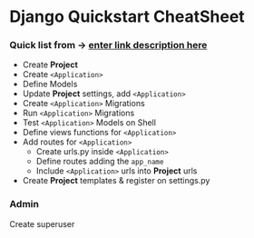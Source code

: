 # Django Quickstart CheatSheet

 ### Quick list from -> [enter link description here](https://github.com/lucrae/django-cheat-sheet)
 - Create **Project**
 - Create `<Application>`
 - Define Models
 - Update **Project** settings, add `<Application>`
 - Create `<Application>` Migrations
 - Run `<Application>` Migrations
 - Test `<Application>` Models on Shell
 - Define views functions for `<Application>`
 - Add routes for `<Application>`
	 - Create urls.py inside `<Application>`
	 - Define routes adding the `app_name`
	 - Include `<Application>` urls into **Project** urls
 - Create **Project** templates & register on settings.py
 
 ### Admin
 Create superuser

<!--stackedit_data:
eyJoaXN0b3J5IjpbODk2Mzc2NjUsLTE4NDA3NzQ2NzEsMTEyNz
Y1Mjc1NSwtMTAxNzg1MTkxNywtMzMyMDczNTg0LDg5ODk3NDU4
MSwtMjEzMTg3Njk2Ml19
-->